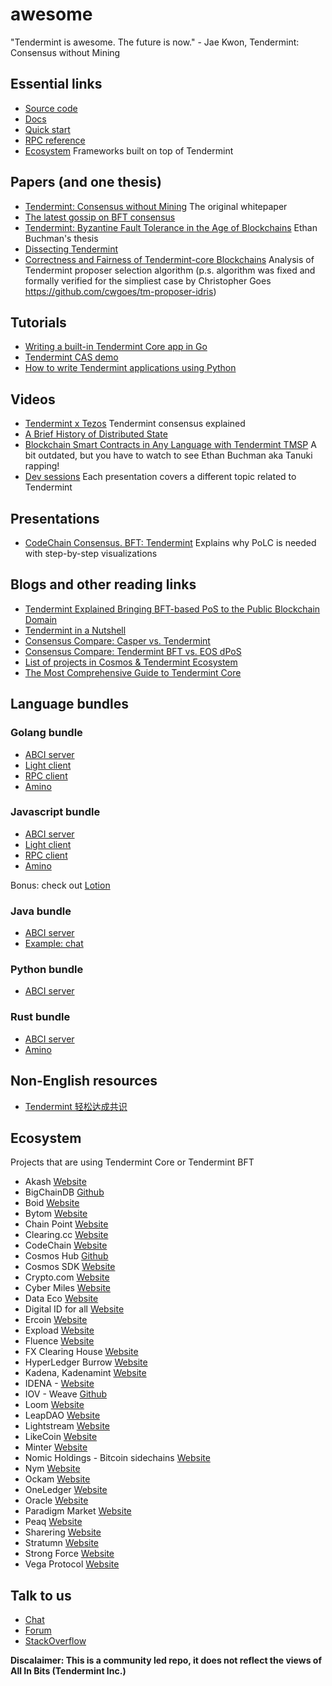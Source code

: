 # awesome

"Tendermint is awesome. The future is now." - Jae Kwon, Tendermint: Consensus without Mining

## Essential links

- [Source code](https://github.com/tendermint/tendermint/)
- [Docs](https://tendermint.com/docs/)
- [Quick start](https://tendermint.com/docs/introduction/quick-start.html)
- [RPC reference](https://tendermint.com/rpc/)
- [Ecosystem](https://tendermint.com/ecosystem) Frameworks built on top of Tendermint

## Papers (and one thesis)

- [Tendermint: Consensus without Mining](https://cdn.relayto.com/media/files/LPgoWO18TCeMIggJVakt_tendermint.pdf) The original whitepaper
- [The latest gossip on BFT consensus](https://arxiv.org/abs/1807.04938)
- [Tendermint: Byzantine Fault Tolerance in the Age of Blockchains](https://allquantor.at/blockchainbib/pdf/buchman2016tendermint.pdf) Ethan Buchman's thesis
- [Dissecting Tendermint](https://arxiv.org/abs/1809.09858)
- [Correctness and Fairness of Tendermint-core Blockchains](https://arxiv.org/abs/1805.08429) Analysis of Tendermint proposer selection algorithm (p.s. algorithm was fixed and formally verified for the simpliest case by Christopher Goes https://github.com/cwgoes/tm-proposer-idris)

## Tutorials

- [Writing a built-in Tendermint Core app in Go](https://blog.cosmos.network/writing-a-built-in-tendermint-core-app-in-go-a52f3a35ec09)
- [Tendermint CAS demo](https://github.com/6thc/tendermint-cas-demo)
- [How to write Tendermint applications using Python](https://medium.com/coinmonks/how-to-write-tendermint-applications-using-python-d8dde304e339)

## Videos

- [Tendermint x Tezos](https://www.youtube.com/watch?v=7L01IxKlVu0) Tendermint consensus explained
- [A Brief History of Distributed State](https://www.youtube.com/watch?v=ocLp8AL8acQ)
- [Blockchain Smart Contracts in Any Language with Tendermint TMSP](https://www.youtube.com/watch?v=9krAQzN6tbc) A bit outdated, but you have to watch to see Ethan Buchman aka Tanuki rapping!
- [Dev sessions](https://www.youtube.com/watch?v=YBZjecfjeIk&list=PLdQIb0qr3pnBbG5ZG-0gr3zM86_s8Rpqv) Each presentation covers a different topic related to Tendermint

## Presentations

- [CodeChain Consensus. BFT: Tendermint](https://docs.google.com/presentation/d/1k0CbJQBHoMJkuOXdAKHFw9dcaXES_3dFYnCp1I1bm2M/edit) Explains why PoLC is needed with step-by-step visualizations

## Blogs and other reading links

- [Tendermint Explained Bringing BFT-based PoS to the Public Blockchain Domain](https://blog.cosmos.network/tendermint-explained-bringing-bft-based-pos-to-the-public-blockchain-domain-f22e274a0fdb)
- [Tendermint in a Nutshell](https://blog.cosmos.network/tendermint-in-a-nutshell-39d9f7f66ad7)
- [Consensus Compare: Casper vs. Tendermint](https://blog.cosmos.network/consensus-compare-casper-vs-tendermint-6df154ad56ae)
- [Consensus Compare: Tendermint BFT vs. EOS dPoS](https://blog.cosmos.network/consensus-compare-tendermint-bft-vs-eos-dpos-46c5bca7204b)
- [List of projects in Cosmos & Tendermint Ecosystem](https://forum.cosmos.network/t/list-of-projects-in-cosmos-tendermint-ecosystem/243)
- [The Most Comprehensive Guide to Tendermint Core](https://blockgeeks.com/guides/ultimate-guide-tendermint/)


## Language bundles

### Golang bundle

- [ABCI server](https://godoc.org/github.com/tendermint/tendermint/abci/server)
- [Light client](https://godoc.org/github.com/tendermint/tendermint/lite)
- [RPC client](https://godoc.org/github.com/tendermint/tendermint/rpc/client)
- [Amino](https://github.com/tendermint/go-amino)

### Javascript bundle

- [ABCI server](https://github.com/tendermint/js-abci)
- [Light client](https://github.com/nomic-io/js-tendermint)
- [RPC client](https://github.com/nomic-io/js-tendermint)
- [Amino](https://github.com/cybercongress/js-amino)

Bonus: check out [Lotion](https://github.com/nomic-io/lotion)

### Java bundle

- [ABCI server](https://github.com/jTendermint/jabci)
- [Example: chat](https://github.com/wolfposd/TMChat)

### Python bundle

- [ABCI server](https://github.com/davebryson/py-abci)

### Rust bundle

- [ABCI server](https://github.com/tendermint/rust-abci)
- [Amino](https://github.com/tendermint/amino_rs)

## Non-English resources

- [Tendermint 轻松达成共识](https://www.youtube.com/watch?v=c6eoPPunVVA)

## Ecosystem

Projects that are using Tendermint Core or Tendermint BFT

- Akash [Website](https://akash.network/)
- BigChainDB [Github](https://github.com/bigchaindb/bigchaindb)
- Boid [Website](https://www.boid.com/)
- Bytom [Website](https://bytom.io/)
- Chain Point [Website](https://chainpoint.org/)
- Clearing.cc [Website](https://www.clearing.cc/)
- CodeChain [Website](https://codechain.io/)
- Cosmos Hub [Github](https://github.com/cosmos/gaia)
- Cosmos SDK [Website](https://cosmos.network/)
- Crypto.com [Website](https://crypto.com/)
- Cyber Miles [Website](https://www.cybermiles.io/en-us/)
- Data Eco [Website](https://data.eco/)
- Digital ID for all [Website](https://www.digitalid.or.th/)
- Ercoin [Website](https://ercoin.tech/)
- Expload [Website](https://expload.com/en)
- Fluence [Website](https://fluence.network/)
- FX Clearing House [Website](https://fxclr.com/#)
- HyperLedger Burrow [Website](https://www.hyperledger.org/projects/hyperledger-burrow)
- Kadena, Kadenamint [Website](https://kadena.io/en/)
- IDENA - [Website](http://idena.io/)
- IOV - Weave [Github](https://github.com/iov-one/weave)
- Loom [Website](https://loomx.io/)
- LeapDAO [Website](https://leapdao.org/)
- Lightstream [Website](https://www.lightstreams.network/)
- LikeCoin [Website](https://like.co/)
- Minter [Website](https://www.minter.network)
- Nomic Holdings - Bitcoin sidechains [Website](https://nomic.io/)
- Nym [Website](https://nymtech.net/)
- Ockam [Website](https://www.ockam.io/)
- OneLedger [Website](https://www.oneledger.io/)
- Oracle [Website](https://www.oracle.com/index.html)
- Paradigm Market [Website](https://paradigm.market/)
- Peaq [Website](https://peaq.io/)
- Sharering [Website](https://sharering.network/en)
- Stratumn [Website](https://stratumn.com/)
- Strong Force [Website](https://www.strongforce.io/)
- Vega Protocol [Website](https://vegaprotocol.io/)

## Talk to us

- [Chat](https://riot.im/app/#/room/#tendermint:matrix.org)
- [Forum](https://forum.cosmos.network/c/tendermint)
- [StackOverflow](https://stackoverflow.com/questions/tagged/tendermint)

**Discalaimer: This is a community led repo, it does not reflect the views of All In Bits (Tendermint Inc.)**
